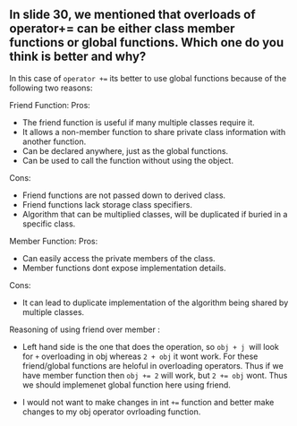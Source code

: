 ## In slide 30, we mentioned that overloads of operator+= can be either class member functions or global functions. Which one do you think is better and why?

In this case of `operator +=` its better to use global functions because of the following two reasons:

Friend Function:
Pros: 
- The friend function is useful if many multiple classes require it.
- It allows a non-member function to share private class information with another function.
-  Can be declared anywhere, just as the global functions.
- Can be used to call the function without using the object.

Cons: 
- Friend functions are not passed down to derived class.
- Friend functions lack storage class specifiers.
- Algorithm that can be multiplied classes, will be duplicated if buried in a specific class.

Member Function:
Pros:
- Can easily access the private members of the class.
- Member functions dont expose implementation details.

Cons:
- It can lead to duplicate implementation of the algorithm being shared by multiple classes. 

Reasoning of using friend over member :

- Left hand side is the one that does the operation, so `obj + j `will look for `+` overloading in obj whereas `2 + obj` it wont work. For these friend/global functions are heloful in overloading operators. 
Thus if we have member function then `obj += 2` will work, but `2 += obj` wont. Thus we should implemenet global function here using friend.

- I would not want to make changes in int `+=` function and better make changes to my obj operator ovrloading function.